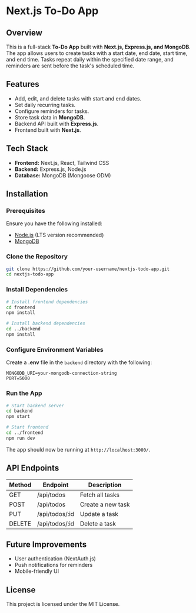 # Next.js To-Do App

## Overview
This is a full-stack **To-Do App** built with **Next.js, Express.js, and MongoDB**. The app allows users to create tasks with a start date, end date, start time, and end time. Tasks repeat daily within the specified date range, and reminders are sent before the task's scheduled time.

## Features
- Add, edit, and delete tasks with start and end dates.
- Set daily recurring tasks.
- Configure reminders for tasks.
- Store task data in **MongoDB**.
- Backend API built with **Express.js**.
- Frontend built with **Next.js**.

## Tech Stack
- **Frontend:** Next.js, React, Tailwind CSS
- **Backend:** Express.js, Node.js
- **Database:** MongoDB (Mongoose ODM)

## Installation

### Prerequisites
Ensure you have the following installed:
- [Node.js](https://nodejs.org/) (LTS version recommended)
- [MongoDB](https://www.mongodb.com/)

### Clone the Repository
```sh
git clone https://github.com/your-username/nextjs-todo-app.git
cd nextjs-todo-app
```

### Install Dependencies
```sh
# Install frontend dependencies
cd frontend
npm install

# Install backend dependencies
cd ../backend
npm install
```

### Configure Environment Variables
Create a **.env** file in the `backend` directory with the following:
```env
MONGODB_URI=your-mongodb-connection-string
PORT=5000
```

### Run the App
```sh
# Start backend server
cd backend
npm start

# Start frontend
cd ../frontend
npm run dev
```

The app should now be running at `http://localhost:3000/`.

## API Endpoints
| Method | Endpoint         | Description          |
|--------|----------------|----------------------|
| GET    | /api/todos     | Fetch all tasks     |
| POST   | /api/todos     | Create a new task   |
| PUT    | /api/todos/:id | Update a task       |
| DELETE | /api/todos/:id | Delete a task       |

## Future Improvements
- User authentication (NextAuth.js)
- Push notifications for reminders
- Mobile-friendly UI

## License
This project is licensed under the MIT License.

